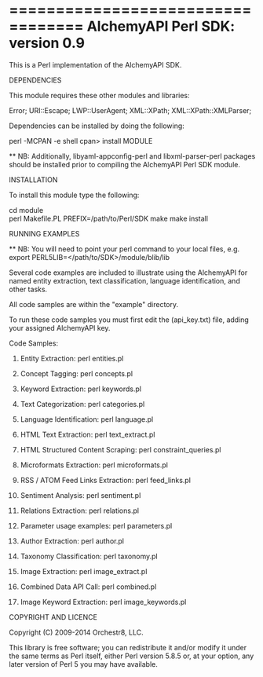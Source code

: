 ==================================
 AlchemyAPI Perl SDK: version 0.9
==================================

This is a Perl implementation of the AlchemyAPI SDK.

DEPENDENCIES

This module requires these other modules and libraries:

   Error;
   URI::Escape;
   LWP::UserAgent;
   XML::XPath;
   XML::XPath::XMLParser;

Dependencies can be installed by doing the following:

   perl -MCPAN -e shell
   cpan> install MODULE

** NB: Additionally, libyaml-appconfig-perl and libxml-parser-perl packages should
       be installed prior to compiling the AlchemyAPI Perl SDK module.

INSTALLATION

To install this module type the following:

   cd module	
   perl Makefile.PL PREFIX=/path/to/Perl/SDK
   make
   make install

RUNNING EXAMPLES

** NB: You will need to point your perl command to your local files, e.g.
export PERL5LIB=</path/to/SDK>/module/blib/lib

Several code examples are included to illustrate using the AlchemyAPI
for named entity extraction, text classification, language identification,
and other tasks.

All code samples are within the "example" directory.

To run these code samples you must first edit the (api_key.txt) file, 
adding your assigned AlchemyAPI key.

Code Samples:

   1. Entity Extraction: perl entities.pl

   2. Concept Tagging: perl concepts.pl

   3. Keyword Extraction: perl keywords.pl

   4. Text Categorization: perl categories.pl

   5. Language Identification: perl language.pl

   6. HTML Text Extraction: perl text_extract.pl

   7. HTML Structured Content Scraping: perl constraint_queries.pl

   8. Microformats Extraction: perl microformats.pl

   9. RSS / ATOM Feed Links Extraction: perl feed_links.pl

  10. Sentiment Analysis: perl sentiment.pl
  
  11. Relations Extraction: perl relations.pl

  12. Parameter usage examples: perl parameters.pl

  13. Author Extraction: perl author.pl

  14. Taxonomy Classification: perl taxonomy.pl

  15. Image Extraction: perl image_extract.pl

  16. Combined Data API Call: perl combined.pl

  17. Image Keyword Extraction: perl image_keywords.pl


COPYRIGHT AND LICENCE

Copyright (C) 2009-2014 Orchestr8, LLC.

This library is free software; you can redistribute it and/or modify
it under the same terms as Perl itself, either Perl version 5.8.5 or,
at your option, any later version of Perl 5 you may have available.



